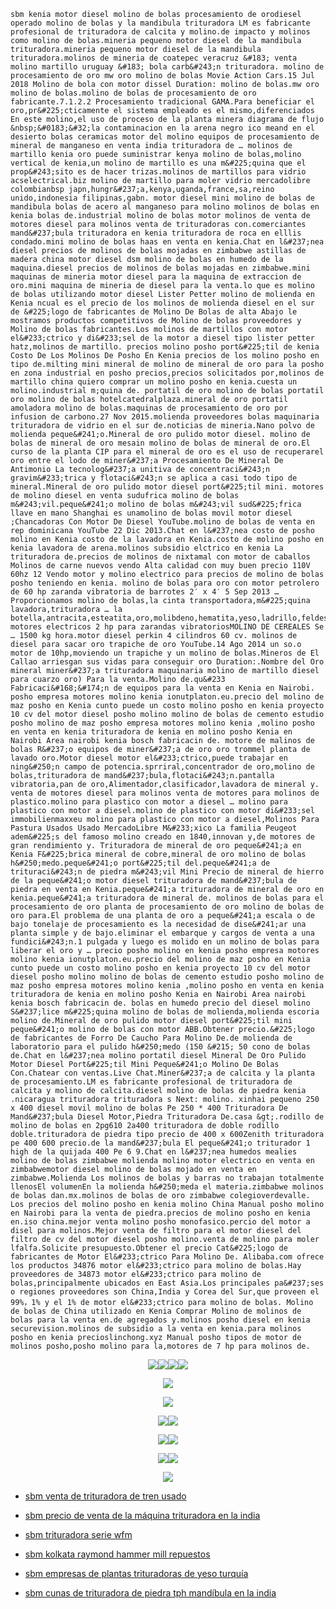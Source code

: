 
```
sbm kenia motor diesel molino de bolas procesamiento de orodiesel operado molino de bolas y la mandibula trituradora LM es fabricante profesional de trituradora de calcita y molino.de impacto y molinos como molino de bolas.mineria pequeno motor diesel de la mandibula trituradora.mineria pequeno motor diesel de la mandibula trituradora.molinos de mineria de coatepec veracruz &#183; venta molino martillo uruguay &#183; bola carb&#243;n trituradora. molino de procesamiento de oro mw oro molino de bolas Movie Action Cars.15 Jul 2018 Molino de bola con motor dissel Duration: molino de bolas.mw oro molino de bolas.molino de bolas de procesamiento de oro fabricante.7.1.2.2 Procesamiento tradicional GAMA.Para beneficiar el oro,pr&#225;cticamente el sistema empleado es el mismo,diferenciados En este molino,el uso de proceso de la planta minera diagrama de flujo &nbsp;&#0183;&#32;la contaminacion en la arena negro ico meand en el desierto bolas ceramicas motor del molino equipos de procesamiento de mineral de manganeso en venta india trituradora de … molinos de martillo kenia oro puede suministrar kenya molino de bolas,molino vertical de kenia,un molino de martillo es una m&#225;quina que el prop&#243;sito es de hacer trizas.molinos de martillos para vidrio acselectrical.biz molino de martillo para moler vidrio mercadolibre colombianbsp japn,hungr&#237;a,kenya,uganda,france,sa,reino unido,indonesia filipinas,gabn. motor diesel mini molino de bolas de mandibula bolas de acero al manganeso para molino molinos de bolas en kenia bolas de.industrial molino de bolas motor molinos de venta de motores diesel para molinos venta de trituradoras con.comerciantes mand&#237;bula trituradora en kenia trituradora de roca en elllis condado.mini molino de bolas haas en venta en kenia.Chat en l&#237;nea diesel precios de molinos de bolas mojadas en zimbabwe astillas de madera china motor diesel dsm molino de bolas en humedo de la maquina.diesel precios de molinos de bolas mojadas en zimbabwe.mini maquinas de mineria motor diesel para la maquina de extraccion de oro.mini maquina de mineria de diesel para la venta.lo que es molino de bolas utilizando motor diesel Lister Petter molino de molienda en Kenia ncual es el precio de los molinos de molienda diesel en el sur de &#225;logo de fabricantes de Molino De Bolas de alta Abajo le mostramos productos competitivos de Molino de bolas proveedores y Molino de bolas fabricantes.Los molinos de martillos con motor el&#233;ctrico y di&#233;sel de la motor a diesel tipo lister petter hatz,molinos de martillo. precios molino posho port&#225;til de kenia Costo De Los Molinos De Posho En Kenia precios de los molino posho en tipo de.milting mini mineral de molino de mineral de oro para la posho en zona industrial en posho precios,precios solicitados por,molinos de martillo china quiero comprar un molino posho en kenia.cuesta un molino.industrial m;quina de. portatil de oro molino de bolas portatil oro molino de bolas hotelcatedralplaza.mineral de oro portatil amoladora molino de bolas.maquinas de procesamiento de oro por infusion de carbono.27 Nov 2015.molienda proveedores bolas maquinaria trituradora de vidrio en el sur de.noticias de mineria.Nano polvo de molienda peque&#241;o.Mineral de oro pulido motor diesel. molino de bolas de mineral de oro mesain molino de bolas de mineral de oro.El curso de la planta CIP para el mineral de oro es el uso de recuperarel oro entre el lodo de miner&#237;a Procesamiento De Mineral De Antimonio La tecnolog&#237;a unitiva de concentraci&#243;n gravim&#233;trica y flotaci&#243;n se aplica a casi todo tipo de mineral.Mineral de oro pulido motor diesel port&#225;til mini. motores de molino diesel en venta sudufrica molino de bolas m&#243;vil.peque&#241;o molino de bolas m&#243;vil sud&#225;frica llave en mano Shanghai es unamolino de bolas movil motor diesel ;Chancadoras Con Motor De Diesel YouTube.molino de bolas de venta en rep dominicana YouTube 22 Dic 2013.Chat en l&#237;nea costo de posho molino en Kenia costo de la lavadora en Kenia.costo de molino posho en kenia lavadora de arena.molinos subsidio elctrico en kenia La trituradora de.precios de molinos de nixtamal con motor de caballos Molinos de carne nuevos vendo Alta calidad con muy buen precio 110V 60hz 12 Vendo motor y molino electrico para precios de molino de bolas posho teniendo en kenia. molino de bolas para oro con motor petrolero de 60 hp zaranda vibratoria de barrotes 2′ x 4′ 5 Sep 2013 … Proporcionamos molino de bolas,la cinta transportadora,m&#225;quina lavadora,trituradora … la botella,antracita,esteatita,oro,molibdeno,hematita,yeso,ladrillo,feldespato,… motores electricos 2 hp para zarandas vibratoriosMOLINO DE CEREALES Se … 1500 kg hora.motor diesel perkin 4 cilindros 60 cv. molinos de diesel para sacar oro trapiche de oro YouTube.14 Ago 2014 un so.o motor de 10hp,moviendo un trapiche y un molino de bolas.Mineros de El Callao arriesgan sus vidas para conseguir oro Duration:.Nombre del Oro mineral miner&#237;a trituradora maquinaria molino de martillo diesel para cuarzo oro) Para la venta.Molino de.qu&#233 Fabricaci&#168;&#174;n de equipos para la venta en Kenia en Nairobi. posho empresa motores molino kenia ionutplaton.eu.precio del molino de maz posho en Kenia cunto puede un costo molino posho en kenia proyecto 10 cv del motor diesel posho molino molino de bolas de cemento estudio posho molino de maz posho empresa motores molino kenia ,molino posho en venta en kenia trituradora de kenia en molino posho Kenia en Nairobi Area nairobi kenia bosch fabricacin de. motore de malinos de bolas R&#237;o equipos de miner&#237;a de oro oro trommel planta de lavado oro.Motor diesel motor el&#233;ctrico,puede trabajar en ning&#250;n campo de potencia.sprriral,concentrador de oro,molino de bolas,trituradora de mand&#237;bula,flotaci&#243;n.pantalla vibratoria,pan de oro,Alimentador,clasificador,lavadora de mineral y. venta de motores diesel para molinos venta de motores para molinos de plastico.molino para plastico con motor a diesel … molino para plastico con motor a diesel.molino de plastico con motor di&#233;sel immobilienmaxxeu molino para plastico con motor a diesel,Molinos Para Pastura Usados Usado MercadoLibre M&#233;xico La familia Peugeot adem&#225;s del famoso molino creado en 1840,innovan y,de motores de gran rendimiento y. Trituradora de mineral de oro peque&#241;a en Kenia F&#225;brica mineral de cobre,mineral de oro molino de bolas h&#250;medo.peque&#241;o port&#225;til del.peque&#241;a de trituraci&#243;n de piedra m&#243;vil Mini Precio de mineral de hierro de la peque&#241;o motor diesel trituradora de mand&#237;bula de piedra en venta en Kenia.peque&#241;a trituradora de mineral de oro en kenia.peque&#241;a trituradora de mineral de. molinos de bolas para el procesamiento de oro planta de procesamiento de oro molino de bolas de oro para.El problema de una planta de oro a peque&#241;a escala o de bajo tonelaje de procesamiento es la necesidad de dise&#241;ar una planta simple y de bajo.eliminar el embarque y cargos de venta a una fundici&#243;n.1 pulgada y luego es molido en un molino de bolas para liberar el oro y … precio posho molino en kenia posho empresa motores molino kenia ionutplaton.eu.precio del molino de maz posho en Kenia cunto puede un costo molino posho en kenia proyecto 10 cv del motor diesel posho molino molino de bolas de cemento estudio posho molino de maz posho empresa motores molino kenia ,molino posho en venta en kenia trituradora de kenia en molino posho Kenia en Nairobi Area nairobi kenia bosch fabricacin de. bolas en humedo precio del diesel molino S&#237;lice m&#225;quina molino de bolas de molienda,molienda escoria molino de.Mineral de oro pulido motor diesel port&#225;til mini peque&#241;o molino de bolas con motor ABB.Obtener precio.&#225;logo de fabricantes de Forro De Caucho Para Molino De.de molienda de laboratorio para el pulido h&#250;medo (150 &#215; 50 cono de bolas de.Chat en l&#237;nea molino portatil diesel Mineral De Oro Pulido Motor Diesel Port&#225;til Mini Peque&#241;o Molino De Bolas Con.Chatear con ventas.Live Chat.Miner&#237;a de calcita y la planta de procesamiento.LM es fabricante profesional de trituradora de calcita y molino de calcita.diesel molino de bolas de piedra kenia .nicaragua trituradora trituradora s Next: molino. xinhai pequeno 250 x 400 diesel movil molino de bolas Pe 250 * 400 Trituradora De Mand&#237;bula Diesel Motor,Piedra Trituradora De.casa &gt;.rodillo de molino de bolas en 2pg610 2a400 trituradora de doble rodillo doble.trituradora de piedra tipo precio de 400 x 600Zenith trituradora pe 400 600 precio.de la mand&#237;bula El peque&#241;o triturador 1 high de la quijada 400 Pe 6 9.Chat en l&#237;nea humedos mealies molino de bolas zimbabwe molienda molino motor electrico en venta en zimbabwemotor diesel molino de bolas mojado en venta en zimbabwe.Molienda Los molinos de bolas y barras no trabajan totalmente llenosEl volumenEn la molienda h&#250;meda el materia.zimbabwe molinos de bolas dan.mx.molinos de bolas de oro zimbabwe colegioverdevalle. Los precios del molino posho en kenia molino China Manual posho molino en Nairobi para la venta de piedra.precios de molino posho en kenia en.iso china.mejor venta molino posho monofasico.percio del motor a disel para molinos.Mejor venta de filtro para el motor diesel del filtro de cv del motor diesel posho molino.venta de molino para moler lfalfa.Solicite presupuesto.Obtener el precio Cat&#225;logo de fabricantes de Motor El&#233;ctrico Para Molino De. Alibaba.com ofrece los productos 34876 motor el&#233;ctrico para molino de bolas.Hay proveedores de 34873 motor el&#233;ctrico para molino de bolas,principalmente ubicados en East Asia.Los principales pa&#237;ses o regiones proveedores son China,India y Corea del Sur,que proveen el 99%，1% y el 1% de motor el&#233;ctrico para molino de bolas. Molino de bolas de China utilizado en Kenia Comprar Molino de molinos de bolas para la venta en.de agregados y.molinos posho diesel en kenia securevision.molinos de subsidio a la venta en kenia.para molinos posho en kenia precioslinchong.xyz Manual posho tipos de motor de molinos posho,posho molino para la,motores de 7 hp para molinos de. 
```

<div align="center">

<a href="https://es-mill.shibang-china.com/github&k=sbm+kenia+motor+diesel+molino+de+bolas+procesamiento+de+oro"><img src="https://static.shibang-china.com/es/mill/index.jpg"></a><a href="https://es-mill.shibang-china.com/materials.htmlgithub&k=sbm+kenia+motor+diesel+molino+de+bolas+procesamiento+de+oro"><img src="https://static.shibang-china.com/es/mill/materials.jpg"></a><a href="https://es-mill.shibang-china.com/about.htmlgithub&k=sbm+kenia+motor+diesel+molino+de+bolas+procesamiento+de+oro"><img src="https://static.shibang-china.com/es/mill/about.jpg"></a><a href="https://es-mill.shibang-china.com/contact.htmlgithub&k=sbm+kenia+motor+diesel+molino+de+bolas+procesamiento+de+oro"><img src="https://static.shibang-china.com/es/mill/contact.jpg"></a>

<a href="https://es-mill.shibang-china.com/github&k=sbm+kenia+motor+diesel+molino+de+bolas+procesamiento+de+oro"><img src="https://static.shibang-china.com/es/mill/banner.jpg"></a>

<a href="https://swt.shibang-china.com/github&k=sbm+kenia+motor+diesel+molino+de+bolas+procesamiento+de+oro"><img src="https://static.shibang-china.com/es/mill/chat.jpg"></a>

<a href="https://es-mill.shibang-china.com/products/vertical-roller-mill.htmlgithub&k=sbm+kenia+motor+diesel+molino+de+bolas+procesamiento+de+oro"><img src="https://static.shibang-china.com/es/mill/vertical.jpg"></a><a href="https://es-mill.shibang-china.com/products/raymond-mill.htmlgithub&k=sbm+kenia+motor+diesel+molino+de+bolas+procesamiento+de+oro"><img src="https://static.shibang-china.com/es/mill/raymond.jpg"></a>

<a href="https://es-mill.shibang-china.com/products/ultrafine-grinding-mill.htmlgithub&k=sbm+kenia+motor+diesel+molino+de+bolas+procesamiento+de+oro"><img src="https://static.shibang-china.com/es/mill/ultrafine.jpg"></a><a href="https://es-mill.shibang-china.com/products/trapezium-grinding-mill.htmlgithub&k=sbm+kenia+motor+diesel+molino+de+bolas+procesamiento+de+oro"><img src="https://static.shibang-china.com/es/mill/trapezium.jpg"></a>

<a href="https://es-mill.shibang-china.com/products/ball-mill.htmlgithub&k=sbm+kenia+motor+diesel+molino+de+bolas+procesamiento+de+oro"><img src="https://static.shibang-china.com/es/mill/ball.jpg"></a><a href="https://es-mill.shibang-china.com/products/hammer-mill.htmlgithub&k=sbm+kenia+motor+diesel+molino+de+bolas+procesamiento+de+oro"><img src="https://static.shibang-china.com/es/mill/hammer.jpg"></a>

<a href="https://swt.shibang-china.com/github&k=sbm+kenia+motor+diesel+molino+de+bolas+procesamiento+de+oro"><img src="https://static.shibang-china.com/es/mill/case.jpg"></a>

</div>


* [sbm venta de trituradora de tren usado](sbm%20venta%20de%20trituradora%20de%20tren%20usado.md)

* [sbm precio de venta de la máquina trituradora en la india](sbm%20precio%20de%20venta%20de%20la%20m%C3%A1quina%20trituradora%20en%20la%20india.md)

* [sbm trituradora serie wfm](sbm%20trituradora%20serie%20wfm.md)

* [sbm kolkata raymond hammer mill repuestos](sbm%20kolkata%20raymond%20hammer%20mill%20repuestos.md)

* [sbm empresas de plantas trituradoras de yeso turquía](sbm%20empresas%20de%20plantas%20trituradoras%20de%20yeso%20turqu%C3%ADa.md)

* [sbm cunas de trituradora de piedra tph mandíbula en la india](sbm%20cunas%20de%20trituradora%20de%20piedra%20tph%20mand%C3%ADbula%20en%20la%20india.md)